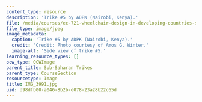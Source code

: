 ```yaml
---
content_type: resource
description: 'Trike #5 by ADPK (Nairobi, Kenya).'
file: /media/courses/ec-721-wheelchair-design-in-developing-countries-spring-2009/d98dfb00a0468b2bd07823a28b22c65d_IMG_3991.jpg
file_type: image/jpeg
image_metadata:
  caption: 'Trike #5 by ADPK (Nairobi, Kenya).'
  credit: 'Credit: Photo courtesy of Amos G. Winter.'
  image-alt: 'Side view of trike #5.'
learning_resource_types: []
ocw_type: OCWImage
parent_title: Sub-Saharan Trikes
parent_type: CourseSection
resourcetype: Image
title: IMG_3991.jpg
uid: d98dfb00-a046-8b2b-d078-23a28b22c65d
---
```

